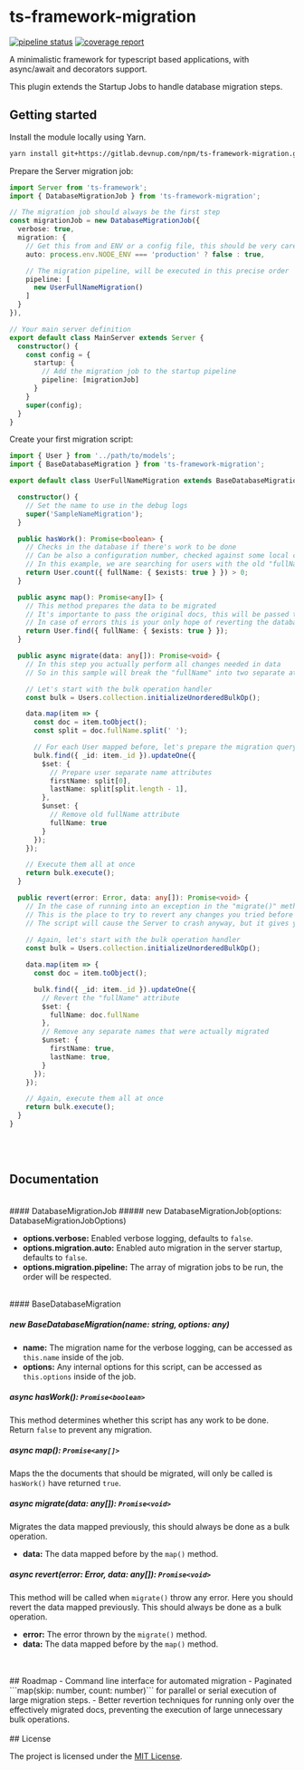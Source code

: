 ts-framework-migration
======================

[![pipeline status](https://gitlab.devnup.com/npm/ts-framework-migration/badges/master/pipeline.svg)](https://gitlab.devnup.com/npm/ts-framework-migration/commits/master)
[![coverage report](https://gitlab.devnup.com/npm/ts-framework-migration/badges/master/coverage.svg)](https://gitlab.devnup.com/npm/ts-framework-migration/commits/master)

A minimalistic framework for typescript based applications, with async/await and decorators support.

This plugin extends the Startup Jobs to handle database migration steps.

## Getting started

Install the module locally using Yarn.

```bash
yarn install git+https://gitlab.devnup.com/npm/ts-framework-migration.git
```

Prepare the Server migration job:

```typescript
import Server from 'ts-framework';
import { DatabaseMigrationJob } from 'ts-framework-migration';

// The migration job should always be the first step
const migrationJob = new DatabaseMigrationJob({
  verbose: true,
  migration: {
    // Get this from and ENV or a config file, this should be very carefully set
    auto: process.env.NODE_ENV === 'production' ? false : true,

    // The migration pipeline, will be executed in this precise order
    pipeline: [
      new UserFullNameMigration()
    ]
  }
}),

// Your main server definition
export default class MainServer extends Server {
  constructor() {
    const config = {
      startup: {
        // Add the migration job to the startup pipeline
        pipeline: [migrationJob]
      }
    }
    super(config);
  }
}
```

Create your first migration script:
```typescript
import { User } from '../path/to/models';
import { BaseDatabaseMigration } from 'ts-framework-migration';

export default class UserFullNameMigration extends BaseDatabaseMigration {

  constructor() {
    // Set the name to use in the debug logs
    super('SampleNameMigration');
  }

  public hasWork(): Promise<boolean> {
    // Checks in the database if there's work to be done
    // Can be also a configuration number, checked against some local cached version
    // In this example, we are searching for users with the old "fullName" attribute
    return User.count({ fullName: { $exists: true } }) > 0;
  }

  public async map(): Promise<any[]> {
    // This method prepares the data to be migrated
    // It's importante to pass the original docs, this will be passed to the revert method
    // In case of errors this is your only hope of reverting the database state without using a backup
    return User.find({ fullName: { $exists: true } });
  }

  public async migrate(data: any[]): Promise<void> {
    // In this step you actually perform all changes needed in data
    // So in this sample will break the "fullName" into two separate attributes: "firstName" and "lastName"

    // Let's start with the bulk operation handler
    const bulk = Users.collection.initializeUnorderedBulkOp();

    data.map(item => {
      const doc = item.toObject();
      const split = doc.fullName.split(' ');

      // For each User mapped before, let's prepare the migration query
      bulk.find({ _id: item._id }).updateOne({
        $set: {
          // Prepare user separate name attributes
          firstName: split[0],
          lastName: split[split.length - 1],
        },
        $unset: {
          // Remove old fullName attribute
          fullName: true
        }
      });
    });

    // Execute them all at once
    return bulk.execute();
  }

  public revert(error: Error, data: any[]): Promise<void> {
    // In the case of running into an exception in the "migrate()" method, the error will be passed on here
    // This is the place to try to revert any changes you tried before so the database comes back to its original state
    // The script will cause the Server to crash anyway, but it gives you a chance of undoing any work without using a full backup
    
    // Again, let's start with the bulk operation handler
    const bulk = Users.collection.initializeUnorderedBulkOp();

    data.map(item => {
      const doc = item.toObject();

      bulk.find({ _id: item._id }).updateOne({
        // Revert the "fullName" attribute
        $set: {
          fullName: doc.fullName
        },
        // Remove any separate names that were actually migrated
        $unset: {
          firstName: true,
          lastName: true,
        }
      });
    });

    // Again, execute them all at once
    return bulk.execute();
  }
}

```
<br /><br />
## Documentation

<br />
#### DatabaseMigrationJob
##### new DatabaseMigrationJob(options: DatabaseMigrationJobOptions)

- **options.verbose:** Enabled verbose logging, defaults to ```false```.
- **options.migration.auto:** Enabled auto migration in the server startup, defaults to ```false```.
- **options.migration.pipeline:** The array of migration jobs to be run, the order will be respected.

<br />
#### BaseDatabaseMigration

##### new BaseDatabaseMigration(name: string, options: any)

- **name:** The migration name for the verbose logging, can be accessed as ```this.name``` inside of the job.
- **options:** Any internal options for this script, can be accessed as ```this.options``` inside of the job.

##### async hasWork(): ```Promise<boolean>```

This method determines whether this script has any work to be done. Return ```false``` to prevent any migration.


##### async map(): ```Promise<any[]>```

Maps the the documents that should be migrated, will only be called is ```hasWork()``` have returned ```true```.


##### async migrate(data: any[]): ```Promise<void>```

Migrates the data mapped previously, this should always be done as a bulk operation.

- **data:** The data mapped before by the ```map()``` method.


##### async revert(error: Error, data: any[]): ```Promise<void>```

This method will be called when ```migrate()``` throw any error. Here you should revert the data mapped previously. This should always be done as a bulk operation.

- **error:** The error thrown by the  ```migrate()``` method.
- **data:** The data mapped before by the ```map()``` method.

<br />
<br />
## Roadmap
- Command line interface for automated migration
- Paginated ```map(skip: number, count: number)``` for parallel or serial execution of large migration steps.
- Better revertion techniques for running only over the effectively migrated docs, preventing the execution of large unnecessary bulk operations.

<br />
<br />  
## License

The project is licensed under the [MIT License](./LICENSE.md).